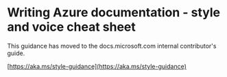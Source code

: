 # Writing Azure documentation - style and voice cheat sheet

This guidance has moved to the docs.microsoft.com internal contributor's guide.

[https://aka.ms/style-guidance](https://aka.ms/style-guidance)
